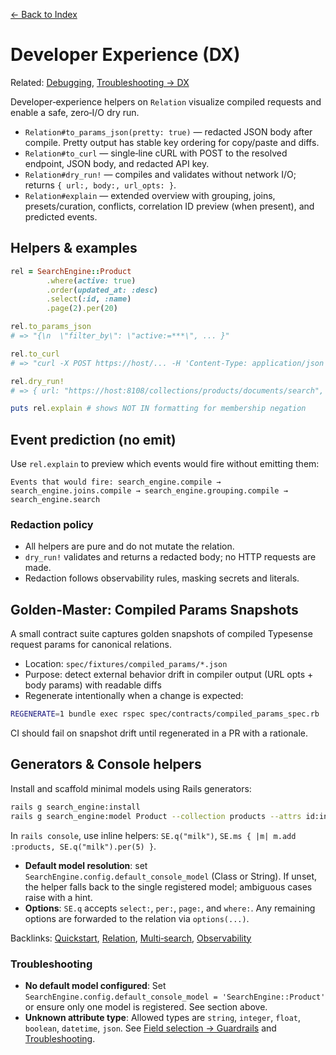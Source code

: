 [← Back to Index](./index.md)

# Developer Experience (DX)

Related: [Debugging](./debugging.md), [Troubleshooting → DX](./troubleshooting.md#dx)

Developer‑experience helpers on `Relation` visualize compiled requests and enable a safe, zero‑I/O dry run.

- `Relation#to_params_json(pretty: true)` — redacted JSON body after compile. Pretty output has stable key ordering for copy/paste and diffs.
- `Relation#to_curl` — single‑line cURL with POST to the resolved endpoint, JSON body, and redacted API key.
- `Relation#dry_run!` — compiles and validates without network I/O; returns `{ url:, body:, url_opts: }`.
- `Relation#explain` — extended overview with grouping, joins, presets/curation, conflicts, correlation ID preview (when present), and predicted events.

## Helpers & examples

```ruby
rel = SearchEngine::Product
        .where(active: true)
        .order(updated_at: :desc)
        .select(:id, :name)
        .page(2).per(20)

rel.to_params_json
# => "{\n  \"filter_by\": \"active:=***\", ... }"

rel.to_curl
# => "curl -X POST https://host/... -H 'Content-Type: application/json' -H 'X-TYPESENSE-API-KEY: ***' -d '{...}'"

rel.dry_run!
# => { url: "https://host:8108/collections/products/documents/search", body: "{...}", url_opts: { use_cache: true, cache_ttl: 60 } }

puts rel.explain # shows NOT IN formatting for membership negation
```

## Event prediction (no emit)

Use `rel.explain` to preview which events would fire without emitting them:

```text
Events that would fire: search_engine.compile → search_engine.joins.compile → search_engine.grouping.compile → search_engine.search
```

### Redaction policy

- All helpers are pure and do not mutate the relation.
- `dry_run!` validates and returns a redacted body; no HTTP requests are made.
- Redaction follows observability rules, masking secrets and literals.

## Golden‑Master: Compiled Params Snapshots

A small contract suite captures golden snapshots of compiled Typesense request params for canonical relations.

- Location: `spec/fixtures/compiled_params/*.json`
- Purpose: detect external behavior drift in compiler output (URL opts + body params) with readable diffs
- Regenerate intentionally when a change is expected:

```bash
REGENERATE=1 bundle exec rspec spec/contracts/compiled_params_spec.rb
```

CI should fail on snapshot drift until regenerated in a PR with a rationale.

## Generators & Console helpers

Install and scaffold minimal models using Rails generators:

```bash
rails g search_engine:install
rails g search_engine:model Product --collection products --attrs id:integer name:string
```

In `rails console`, use inline helpers: `SE.q("milk")`, `SE.ms { |m| m.add :products, SE.q("milk").per(5) }`.

- **Default model resolution**: set `SearchEngine.config.default_console_model` (Class or String). If unset, the helper falls back to the single registered model; ambiguous cases raise with a hint.
- **Options**: `SE.q` accepts `select:`, `per:`, `page:`, and `where:`. Any remaining options are forwarded to the relation via `options(...)`.

Backlinks: [Quickstart](./quickstart.md), [Relation](./relation.md), [Multi‑search](./multi_search.md), [Observability](./observability.md)

### Troubleshooting

- **No default model configured**: Set `SearchEngine.config.default_console_model = 'SearchEngine::Product'` or ensure only one model is registered. See section above.
- **Unknown attribute type**: Allowed types are `string`, `integer`, `float`, `boolean`, `datetime`, `json`. See [Field selection → Guardrails](./field_selection.md#guardrails-errors) and [Troubleshooting](./troubleshooting.md).
